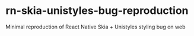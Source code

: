 # rn-skia-unistyles-bug-reproduction
Minimal reproduction of React Native Skia + Unistyles styling bug on web
